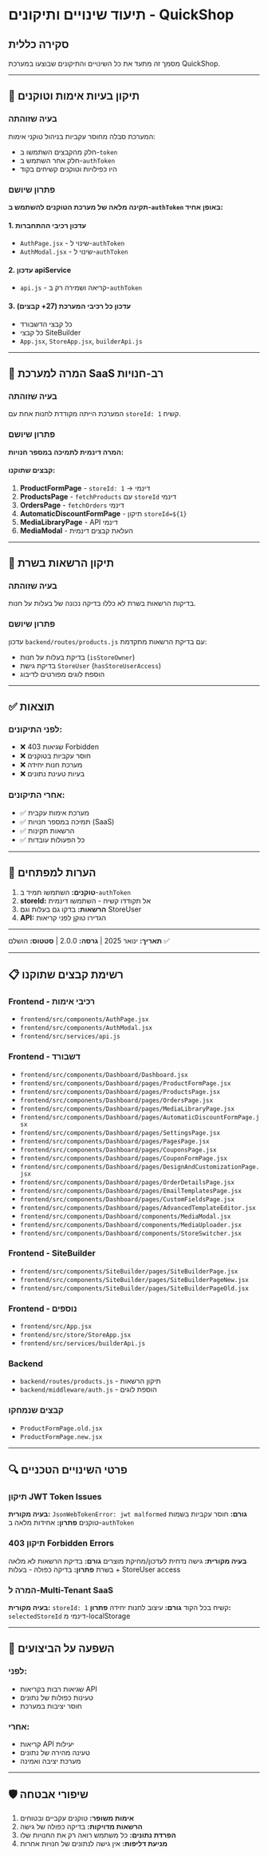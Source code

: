 # תיעוד שינויים ותיקונים - QuickShop

## סקירה כללית
מסמך זה מתעד את כל השינויים והתיקונים שבוצעו במערכת QuickShop.

---

## 🔧 תיקון בעיות אימות וטוקנים

### בעיה שזוהתה
המערכת סבלה מחוסר עקביות בניהול טוקני אימות:
- חלק מהקבצים השתמשו ב-`token`
- חלק אחר השתמש ב-`authToken`
- היו כפילויות וטוקנים קשיחים בקוד

### פתרון שיושם
**תקינה מלאה של מערכת הטוקנים להשתמש ב-`authToken` באופן אחיד:**

#### 1. עדכון רכיבי ההתחברות
- `AuthPage.jsx` - שינוי ל-`authToken`
- `AuthModal.jsx` - שינוי ל-`authToken`

#### 2. עדכון apiService
- `api.js` - קריאה ושמירה רק ב-`authToken`

#### 3. עדכון כל רכיבי המערכת (27+ קבצים)
- כל קבצי הדשבורד
- כל קבצי SiteBuilder
- `App.jsx`, `StoreApp.jsx`, `builderApi.js`

---

## 🏪 המרה למערכת SaaS רב-חנויות

### בעיה שזוהתה
המערכת הייתה מקודדת לחנות אחת עם `storeId: 1` קשיח.

### פתרון שיושם
**המרה דינמית לתמיכה במספר חנויות:**

#### קבצים שתוקנו:
1. **ProductFormPage** - `storeId: 1` → דינמי
2. **ProductsPage** - `fetchProducts` עם `storeId` דינמי
3. **OrdersPage** - `fetchOrders` דינמי
4. **AutomaticDiscountFormPage** - תיקון `storeId=${1}`
5. **MediaLibraryPage** - API דינמי
6. **MediaModal** - העלאת קבצים דינמית

---

## 🔐 תיקון הרשאות בשרת

### בעיה שזוהתה
בדיקות הרשאות בשרת לא כללו בדיקה נכונה של בעלות על חנות.

### פתרון שיושם
עדכון `backend/routes/products.js` עם בדיקת הרשאות מתקדמת:
- בדיקת בעלות על חנות (`isStoreOwner`)
- בדיקת גישת `StoreUser` (`hasStoreUserAccess`)
- הוספת לוגים מפורטים לדיבוג

---

## ✅ תוצאות

### לפני התיקונים:
- ❌ שגיאות 403 Forbidden
- ❌ חוסר עקביות בטוקנים
- ❌ מערכת חנות יחידה
- ❌ בעיות טעינת נתונים

### אחרי התיקונים:
- ✅ מערכת אימות עקבית
- ✅ תמיכה במספר חנויות (SaaS)
- ✅ הרשאות תקינות
- ✅ כל הפעולות עובדות

---

## 📝 הערות למפתחים

1. **טוקנים:** השתמשו תמיד ב-`authToken`
2. **storeId:** אל תקודדו קשיח - השתמשו דינמית
3. **הרשאות:** בדקו גם בעלות וגם StoreUser
4. **API:** הגדירו טוקן לפני קריאות

---

**תאריך:** ינואר 2025 | **גרסה:** 2.0.0 | **סטטוס:** הושלם ✅

---

## 📋 רשימת קבצים שתוקנו

### Frontend - רכיבי אימות
- `frontend/src/components/AuthPage.jsx`
- `frontend/src/components/AuthModal.jsx`
- `frontend/src/services/api.js`

### Frontend - דשבורד
- `frontend/src/components/Dashboard/Dashboard.jsx`
- `frontend/src/components/Dashboard/pages/ProductFormPage.jsx`
- `frontend/src/components/Dashboard/pages/ProductsPage.jsx`
- `frontend/src/components/Dashboard/pages/OrdersPage.jsx`
- `frontend/src/components/Dashboard/pages/MediaLibraryPage.jsx`
- `frontend/src/components/Dashboard/pages/AutomaticDiscountFormPage.jsx`
- `frontend/src/components/Dashboard/pages/SettingsPage.jsx`
- `frontend/src/components/Dashboard/pages/PagesPage.jsx`
- `frontend/src/components/Dashboard/pages/CouponsPage.jsx`
- `frontend/src/components/Dashboard/pages/CouponFormPage.jsx`
- `frontend/src/components/Dashboard/pages/DesignAndCustomizationPage.jsx`
- `frontend/src/components/Dashboard/pages/OrderDetailsPage.jsx`
- `frontend/src/components/Dashboard/pages/EmailTemplatesPage.jsx`
- `frontend/src/components/Dashboard/pages/CustomFieldsPage.jsx`
- `frontend/src/components/Dashboard/pages/AdvancedTemplateEditor.jsx`
- `frontend/src/components/Dashboard/components/MediaModal.jsx`
- `frontend/src/components/Dashboard/components/MediaUploader.jsx`
- `frontend/src/components/Dashboard/components/StoreSwitcher.jsx`

### Frontend - SiteBuilder
- `frontend/src/components/SiteBuilder/pages/SiteBuilderPage.jsx`
- `frontend/src/components/SiteBuilder/pages/SiteBuilderPageNew.jsx`
- `frontend/src/components/SiteBuilder/pages/SiteBuilderPageOld.jsx`

### Frontend - נוספים
- `frontend/src/App.jsx`
- `frontend/src/store/StoreApp.jsx`
- `frontend/src/services/builderApi.js`

### Backend
- `backend/routes/products.js` - תיקון הרשאות
- `backend/middleware/auth.js` - הוספת לוגים

### קבצים שנמחקו
- `ProductFormPage.old.jsx`
- `ProductFormPage.new.jsx`

---

## 🔍 פרטי השינויים הטכניים

### תיקון JWT Token Issues
**בעיה מקורית:** `JsonWebTokenError: jwt malformed`
**גורם:** חוסר עקביות בשמות טוקנים
**פתרון:** אחידות מלאה ב-`authToken`

### תיקון 403 Forbidden Errors
**בעיה מקורית:** גישה נדחית לעדכון/מחיקת מוצרים
**גורם:** בדיקת הרשאות לא מלאה בשרת
**פתרון:** בדיקה כפולה - בעלות + StoreUser access

### המרה ל-Multi-Tenant SaaS
**בעיה מקורית:** `storeId: 1` קשיח בכל הקוד
**גורם:** עיצוב לחנות יחידה
**פתרון:** `selectedStoreId` דינמי מ-localStorage

---

## 🚀 השפעה על הביצועים

### לפני:
- שגיאות רבות בקריאות API
- טעינות כפולות של נתונים
- חוסר יציבות במערכת

### אחרי:
- קריאות API יעילות
- טעינה מהירה של נתונים
- מערכת יציבה ואמינה

---

## 🛡️ שיפורי אבטחה

1. **אימות משופר:** טוקנים עקביים ובטוחים
2. **הרשאות מדויקות:** בדיקה כפולה של גישה
3. **הפרדת נתונים:** כל משתמש רואה רק את החנויות שלו
4. **מניעת דליפות:** אין גישה לנתונים של חנויות אחרות

